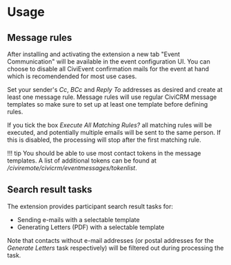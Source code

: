 # Usage

## Message rules

After installing and activating the extension a new tab "Event Communication"
will be available in the event configuration UI. You can choose to disable all
CiviEvent confirmation mails for the event at hand which is recomendended for
most use cases.

Set your sender's *Cc*, *BCc* and *Reply To* addresses as desired and create at
least one message rule. Message rules will use regular CiviCRM message templates
so make sure to set up at least one template before defining rules.

If you tick the box *Execute All Matching Rules?* all matching rules will be
executed, and potentially multiple emails will be sent to the same person. If
this is disabled, the processing will stop after the first matching rule.

!!! tip
    You should be able to use most contact tokens in the message templates. A
    list of additional tokens can be found at
    */civiremote/civicrm/eventmessages/tokenlist*.

## Search result tasks

The extension provides participant search result tasks for:

* Sending e-mails with a selectable template
* Generating Letters (PDF) with a selectable template

Note that contacts without e-mail addresses (or postal addresses for the
*Generate Letters* task respectively) will be filtered out during processing the
task.
